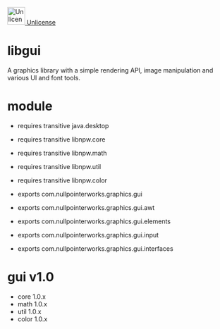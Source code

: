 <a target="_blank" href="https://unlicense.org"><img src="https://unlicense.org/pd-icon.png" alt="Unlicense" width="40"/> Unlicense</a>

# libgui
A graphics library with a simple rendering API, image manipulation and various UI and font tools. 

# module
* requires transitive java.desktop
* requires transitive libnpw.core
* requires transitive libnpw.math
* requires transitive libnpw.util
* requires transitive libnpw.color

* exports com.nullpointerworks.graphics.gui
* exports com.nullpointerworks.graphics.gui.awt
* exports com.nullpointerworks.graphics.gui.elements
* exports com.nullpointerworks.graphics.gui.input
* exports com.nullpointerworks.graphics.gui.interfaces

# gui v1.0
* core 1.0.x
* math 1.0.x
* util 1.0.x
* color 1.0.x
